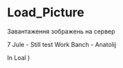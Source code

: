 ﻿# Load_Picture
Завантаження зображень на сервер

7 Jule - Still test Work Banch - Anatolij

In Loal )

